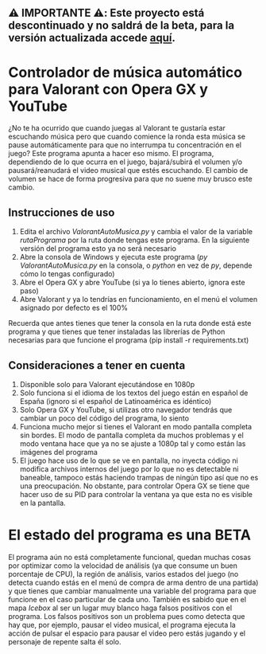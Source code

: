 ## ⚠️ IMPORTANTE ⚠️: Este proyecto está descontinuado y no saldrá de la beta, para la versión actualizada accede <a href="https://github.com/Sauleteh/valorant-music-controller-gui">aquí</a>.

# Controlador de música automático para Valorant con Opera GX y YouTube
¿No te ha ocurrido que cuando juegas al Valorant te gustaría estar escuchando música pero que cuando comience la ronda esta música se pause automáticamente para que no interrumpa tu concentración en el juego? Este programa apunta a hacer eso mismo. El programa, dependiendo de lo que ocurra en el juego, bajará/subirá el volumen y/o pausará/reanudará el video musical que estés escuchando. El cambio de volumen se hace de forma progresiva para que no suene muy brusco este cambio.

## Instrucciones de uso
1. Edita el archivo *ValorantAutoMusica.py* y cambia el valor de la variable *rutaPrograma* por la ruta donde tengas este programa. En la siguiente versión del programa esto ya no será necesario
2. Abre la consola de Windows y ejecuta este programa (*py ValorantAutoMusica.py* en la consola, o *python* en vez de *py*, depende cómo lo tengas configurado)
3. Abre el Opera GX y abre YouTube (si ya lo tienes abierto, ignora este paso)
4. Abre Valorant y ya lo tendrías en funcionamiento, en el menú el volumen asignado por defecto es el 100%

Recuerda que antes tienes que tener la consola en la ruta donde está este programa y que tienes que tener instaladas las librerías de Python necesarias para que funcione el programa (pip install -r requirements.txt)

## Consideraciones a tener en cuenta
1. Disponible solo para Valorant ejecutándose en 1080p
2. Solo funciona si el idioma de los textos del juego están en español de España (ignoro si el español de Latinoamérica es idéntico)
3. Solo Opera GX y YouTube, si utilizas otro navegador tendrás que cambiar un poco del código del programa, lo siento
4. Funciona mucho mejor si tienes el Valorant en modo pantalla completa sin bordes. El modo de pantalla completa da muchos problemas y el modo ventana hace que ya no se ajuste a 1080p tal y como están las imágenes del programa
5. El juego hace uso de lo que se ve en pantalla, no inyecta código ni modifica archivos internos del juego por lo que no es detectable ni baneable, tampoco estás haciendo trampas de ningún tipo así que no es una preocupación. No obstante, para controlar Opera GX se tiene que hacer uso de su PID para controlar la ventana ya que esta no es visible en la pantalla.

# El estado del programa es una BETA
El programa aún no está completamente funcional, quedan muchas cosas por optimizar como la velocidad de análisis (ya que consume un buen porcentaje de CPU), la región de análisis, varios estados del juego (no detecta cuando estás en el menú de compra de arma dentro de una partida) y que tienes que cambiar manualmente una variable del programa para que funcione en el caso particular de cada uno. También es sabido que en el mapa *Icebox* al ser un lugar muy blanco haga falsos positivos con el programa. Los falsos positivos son un problema pues como detecta que hay que, por ejemplo, pausar el video musical, el programa ejecuta la acción de pulsar el espacio para pausar el video pero estás jugando y el personaje de repente salta él solo.
